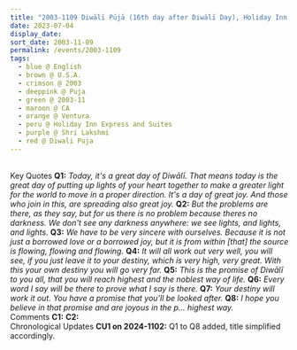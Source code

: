 ```yaml
---
title: "2003-1109 Diwālī Pūjā (16th day after Diwālī Day), Holiday Inn Express and Suites, 1080 Navigator Drive, Ventura, CA, U.S.A."
date: 2023-07-04
display_date: 
sort_date: 2003-11-09
permalink: /events/2003-1109
tags:
  - blue @ English
  - brown @ U.S.A.
  - crimson @ 2003
  - deeppink @ Puja
  - green @ 2003-11
  - maroon @ CA
  - orange @ Ventura
  - peru @ Holiday Inn Express and Suites
  - purple @ Shri Lakshmi
  - red @ Diwali Puja
---
```


<br>

<wave-list>
  <list-title color="DarkSeaGreen" width="55">Key Quotes</list-title>
  <list-item color="BlanchedAlmond" width="280"><b>Q1:</b> <i>Today, it's a great day of Diwālī. That means today is the great day of putting up lights of your heart together to make a greater light for the world to move in a proper direction. It's a day of great joy. And those who join in this, are spreading also great joy. </i></list-item>
  <list-item color="Lavender" width="280"><b>Q2:</b> <i>But the problems are there, as they say, but for us there is no problem because theres no darkness. We don't see any darkness anywhere: we see lights, and lights, and lights.</i></list-item>
  <list-item color="BlanchedAlmond" width="280"><b>Q3:</b> <i>We have to be very sincere with ourselves. Because it is not just a borrowed love or a borrowed joy, but it is from within [that] the source is flowing, flowing and flowing.</i></list-item>
  <list-item color="Lavender" width="280"><b>Q4:</b> <i>It will all work out very well, you will see, if you just leave it to your destiny, which is very high, very great. With this your own destiny you will go very far.</i></list-item>
  <list-item color="BlanchedAlmond" width="280"><b>Q5:</b> <i>This is the promise of Diwālī to you all, that you will reach highest and the noblest way of life.</i></list-item>
  <list-item color="Lavender" width="280"><b>Q6:</b> <i>Every word I say will be there to prove what I say is there.</i></list-item>
  <list-item color="BlanchedAlmond" width="280"><b>Q7:</b> <i>Your destiny will work it out. You have a promise that you'll be looked after.</i></list-item>
  <list-item color="Lavender" width="280"><b>Q8:</b> <i>I hope you believe in that promise and are joyous in the p... highest way.</i></list-item>    
</wave-list>

<br>

<wave-list>
  <list-title color="DarkSeaGreen" width="55">Comments</list-title>
  <list-item color="BlanchedAlmond" width="280"><b>C1:</b> <i></i></list-item>
  <list-item color="Lavender" width="280"><b>C2:</b> <i></i></list-item>
</wave-list>

<br>

<wave-list>
  <list-title color="DarkSeaGreen" width="110">Chronological Updates</list-title>
  <list-item color="BlanchedAlmond" width="280"><b>CU1 on 2024-1102:</b> Q1 to Q8 added, title simplified accordingly.</list-item>  
</wave-list>